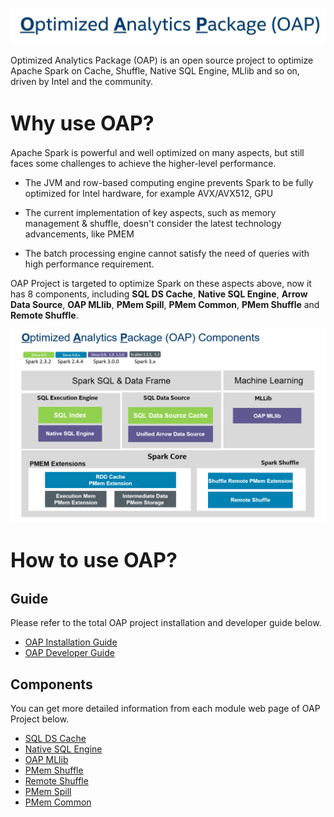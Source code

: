 ![logo](./image/logo.jpg) 

Optimized Analytics Package (OAP) is an open source project to optimize Apache Spark on Cache, Shuffle, Native SQL Engine, MLlib and so on, driven by Intel and the community.

# <font size="6"><b>Why use OAP?</b></font>

Apache Spark is powerful and well optimized on many aspects, but still faces some challenges to achieve the higher-level performance.

- The JVM and row-based computing engine prevents Spark to be fully optimized for Intel hardware, for example AVX/AVX512, GPU

- The current implementation of key aspects, such as memory management & shuffle, doesn't consider the latest technology advancements,  like PMEM

- The batch processing engine cannot satisfy the need of queries with high performance requirement.

OAP Project is targeted to optimize Spark on these aspects above, now it has 8 components, including **SQL DS Cache**,
**Native SQL Engine**, **Arrow Data Source**, **OAP MLlib**, **PMem Spill**, **PMem Common**, **PMem Shuffle** and **Remote Shuffle**.

![Overview](./image/OAP-Components.png)

# <font size="6"><b>How to use OAP?</b></font>

## Guide

Please refer to the total OAP project installation and developer guide below.

* [OAP Installation Guide](./OAP-Installation-Guide.md)
* [OAP Developer Guide](./OAP-Developer-Guide.md)

## Components

You can get more detailed information from each module web page of OAP Project below.

* [SQL DS Cache](https://oap-project.github.io/sql-ds-cache/)
* [Native SQL Engine](https://oap-project.github.io/native-sql-engine/)
* [OAP MLlib](https://oap-project.github.io/oap-mllib/)
* [PMem Shuffle](https://oap-project.github.io/pmem-shuffle/)
* [Remote Shuffle](https://oap-project.github.io/remote-shuffle/)
* [PMem Spill](https://oap-project.github.io/pmem-spill/)
* [PMem Common](https://oap-project.github.io/pmem-common/)
